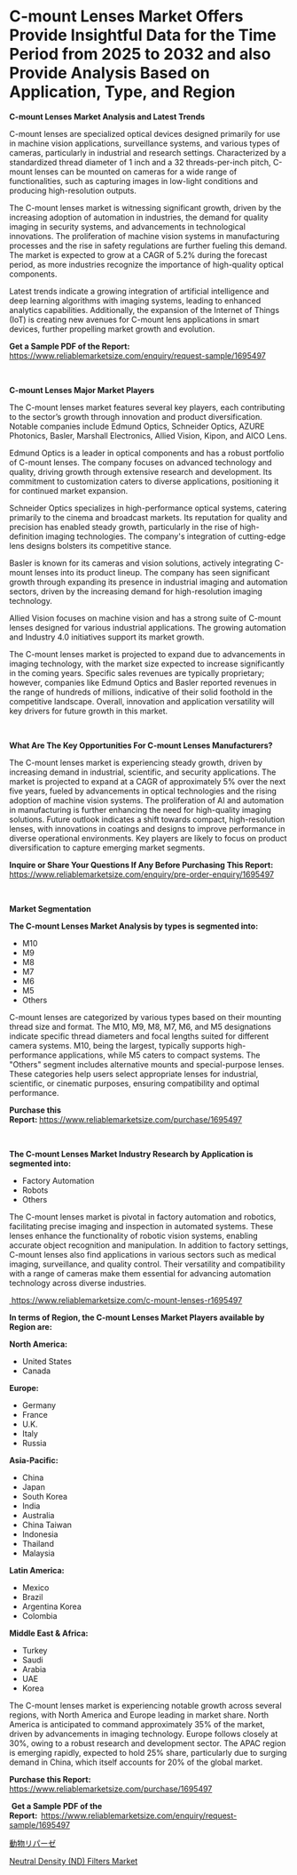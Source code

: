 <p><h1>C-mount Lenses Market Offers Provide Insightful Data for the Time Period from 2025 to 2032 and also Provide Analysis Based on Application, Type, and Region</h1></p><p><strong>C-mount Lenses Market Analysis and Latest Trends</strong></p>
<p><p>C-mount lenses are specialized optical devices designed primarily for use in machine vision applications, surveillance systems, and various types of cameras, particularly in industrial and research settings. Characterized by a standardized thread diameter of 1 inch and a 32 threads-per-inch pitch, C-mount lenses can be mounted on cameras for a wide range of functionalities, such as capturing images in low-light conditions and producing high-resolution outputs.</p><p>The C-mount lenses market is witnessing significant growth, driven by the increasing adoption of automation in industries, the demand for quality imaging in security systems, and advancements in technological innovations. The proliferation of machine vision systems in manufacturing processes and the rise in safety regulations are further fueling this demand. The market is expected to grow at a CAGR of 5.2% during the forecast period, as more industries recognize the importance of high-quality optical components.</p><p>Latest trends indicate a growing integration of artificial intelligence and deep learning algorithms with imaging systems, leading to enhanced analytics capabilities. Additionally, the expansion of the Internet of Things (IoT) is creating new avenues for C-mount lens applications in smart devices, further propelling market growth and evolution.</p></p>
<p><strong>Get a Sample PDF of the Report:&nbsp;</strong> <a href="https://www.reliablemarketsize.com/enquiry/request-sample/1695497?utm_campaign=1840&utm_medium=2&utm_source=Github&utm_content=ia&utm_term=08012025&utm_id=c-mount-lenses">https://www.reliablemarketsize.com/enquiry/request-sample/1695497</a></p>
<p>&nbsp;</p>
<p><strong>C-mount Lenses Major Market Players</strong></p>
<p><p>The C-mount lenses market features several key players, each contributing to the sector’s growth through innovation and product diversification. Notable companies include Edmund Optics, Schneider Optics, AZURE Photonics, Basler, Marshall Electronics, Allied Vision, Kipon, and AICO Lens.</p><p>Edmund Optics is a leader in optical components and has a robust portfolio of C-mount lenses. The company focuses on advanced technology and quality, driving growth through extensive research and development. Its commitment to customization caters to diverse applications, positioning it for continued market expansion.</p><p>Schneider Optics specializes in high-performance optical systems, catering primarily to the cinema and broadcast markets. Its reputation for quality and precision has enabled steady growth, particularly in the rise of high-definition imaging technologies. The company's integration of cutting-edge lens designs bolsters its competitive stance.</p><p>Basler is known for its cameras and vision solutions, actively integrating C-mount lenses into its product lineup. The company has seen significant growth through expanding its presence in industrial imaging and automation sectors, driven by the increasing demand for high-resolution imaging technology.</p><p>Allied Vision focuses on machine vision and has a strong suite of C-mount lenses designed for various industrial applications. The growing automation and Industry 4.0 initiatives support its market growth.</p><p>The C-mount lenses market is projected to expand due to advancements in imaging technology, with the market size expected to increase significantly in the coming years. Specific sales revenues are typically proprietary; however, companies like Edmund Optics and Basler reported revenues in the range of hundreds of millions, indicative of their solid foothold in the competitive landscape. Overall, innovation and application versatility will key drivers for future growth in this market.</p></p>
<p>&nbsp;</p>
<p><strong>What Are The Key Opportunities For C-mount Lenses Manufacturers?</strong></p>
<p><p>The C-mount lenses market is experiencing steady growth, driven by increasing demand in industrial, scientific, and security applications. The market is projected to expand at a CAGR of approximately 5% over the next five years, fueled by advancements in optical technologies and the rising adoption of machine vision systems. The proliferation of AI and automation in manufacturing is further enhancing the need for high-quality imaging solutions. Future outlook indicates a shift towards compact, high-resolution lenses, with innovations in coatings and designs to improve performance in diverse operational environments. Key players are likely to focus on product diversification to capture emerging market segments.</p></p>
<p><strong>Inquire or Share Your Questions If Any Before Purchasing This Report:</strong> <a href="https://www.reliablemarketsize.com/enquiry/pre-order-enquiry/1695497?utm_campaign=1840&utm_medium=2&utm_source=Github&utm_content=ia&utm_term=08012025&utm_id=c-mount-lenses">https://www.reliablemarketsize.com/enquiry/pre-order-enquiry/1695497</a></p>
<p>&nbsp;</p>
<p><strong>Market Segmentation</strong></p>
<p><strong>The C-mount Lenses Market Analysis by types is segmented into:</strong></p>
<p><ul><li>M10</li><li>M9</li><li>M8</li><li>M7</li><li>M6</li><li>M5</li><li>Others</li></ul></p>
<p><p>C-mount lenses are categorized by various types based on their mounting thread size and format. The M10, M9, M8, M7, M6, and M5 designations indicate specific thread diameters and focal lengths suited for different camera systems. M10, being the largest, typically supports high-performance applications, while M5 caters to compact systems. The "Others" segment includes alternative mounts and special-purpose lenses. These categories help users select appropriate lenses for industrial, scientific, or cinematic purposes, ensuring compatibility and optimal performance.</p></p>
<p><strong>Purchase this Report:&nbsp;</strong><a href="https://www.reliablemarketsize.com/purchase/1695497?utm_campaign=1840&utm_medium=2&utm_source=Github&utm_content=ia&utm_term=08012025&utm_id=c-mount-lenses">https://www.reliablemarketsize.com/purchase/1695497</a></p>
<p>&nbsp;</p>
<p><strong>The C-mount Lenses Market Industry Research by Application is segmented into:</strong></p>
<p><ul><li>Factory Automation</li><li>Robots</li><li>Others</li></ul></p>
<p><p>The C-mount lenses market is pivotal in factory automation and robotics, facilitating precise imaging and inspection in automated systems. These lenses enhance the functionality of robotic vision systems, enabling accurate object recognition and manipulation. In addition to factory settings, C-mount lenses also find applications in various sectors such as medical imaging, surveillance, and quality control. Their versatility and compatibility with a range of cameras make them essential for advancing automation technology across diverse industries.</p></p>
<p><a href="https://www.reliablemarketsize.com/c-mount-lenses-r1695497?utm_campaign=1840&utm_medium=2&utm_source=Github&utm_content=ia&utm_term=08012025&utm_id=c-mount-lenses">&nbsp;https://www.reliablemarketsize.com/c-mount-lenses-r1695497</a></p>
<p><strong>In terms of Region, the C-mount Lenses Market Players available by Region are:</strong></p>
<p>
    <p> <strong> North America: </strong>
        <ul>
            <li>United States</li>
            <li>Canada</li>
        </ul>
        </p> 
    <p> <strong> Europe: </strong>
        <ul>
            <li>Germany</li>
            <li>France</li>
            <li>U.K.</li>
            <li>Italy</li>
            <li>Russia</li>
        </ul>
        </p> 
    <p> <strong> Asia-Pacific: </strong>
        <ul>
            <li>China</li>
            <li>Japan</li>
            <li>South Korea</li>
            <li>India</li>
            <li>Australia</li>
            <li>China Taiwan</li>
            <li>Indonesia</li>
            <li>Thailand</li>
            <li>Malaysia</li>
        </ul>
        </p> 
    <p> <strong> Latin America: </strong>
        <ul>
            <li>Mexico</li>
            <li>Brazil</li>
            <li>Argentina Korea</li>
            <li>Colombia</li>
        </ul>
        </p> 
    <p> <strong> Middle East & Africa: </strong>
        <ul>
            <li>Turkey</li>
            <li>Saudi</li>
            <li>Arabia</li>
            <li>UAE</li>
            <li>Korea</li>
        </ul>
    </p>
    </p>
<p><p>The C-mount lenses market is experiencing notable growth across several regions, with North America and Europe leading in market share. North America is anticipated to command approximately 35% of the market, driven by advancements in imaging technology. Europe follows closely at 30%, owing to a robust research and development sector. The APAC region is emerging rapidly, expected to hold 25% share, particularly due to surging demand in China, which itself accounts for 20% of the global market.</p></p>
<p><strong>Purchase this Report: </strong><a href="https://www.reliablemarketsize.com/purchase/1695497?utm_campaign=1840&utm_medium=2&utm_source=Github&utm_content=ia&utm_term=08012025&utm_id=c-mount-lenses">https://www.reliablemarketsize.com/purchase/1695497</a></p>
<p>&nbsp;<strong>Get a Sample PDF of the Report:&nbsp;&nbsp;</strong><a href="https://www.reliablemarketsize.com/enquiry/request-sample/1695497?utm_campaign=1840&utm_medium=2&utm_source=Github&utm_content=ia&utm_term=08012025&utm_id=c-mount-lenses">https://www.reliablemarketsize.com/enquiry/request-sample/1695497</a></p>
<p><strong></strong></p>
<p><p><a href="https://github.com/mohamedbakry57/Market-Research-Report-List-6/blob/main/791938429717.md?utm_campaign=1840&utm_medium=2&utm_source=Github&utm_content=ia&utm_term=08012025&utm_id=c-mount-lenses">動物リパーゼ</a></p><p><a href="https://github.com/vimar16th/Market-Research-Report-List-7/blob/main/neutral-density-nd-filters-market.md?utm_campaign=1840&utm_medium=2&utm_source=Github&utm_content=ia&utm_term=08012025&utm_id=c-mount-lenses">Neutral Density (ND) Filters Market</a></p></p>